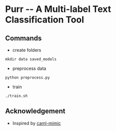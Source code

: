 # Purr -- A Multi-label Text Classification Tool

## Commands
- create folders
```
mkdir data saved_models
```
- preprocess data
```
python preprocess.py
```
- train
```
./train.sh
```

## Acknowledgement
- Inspired by [caml-mimic](https://github.com/jamesmullenbach/caml-mimic)